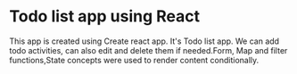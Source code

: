 # Todo list app using React

This app is created using Create react app. It's Todo list app. We can add todo activities, can also edit and delete them if needed.Form, Map and filter functions,State concepts were used to  render content conditionally.  


